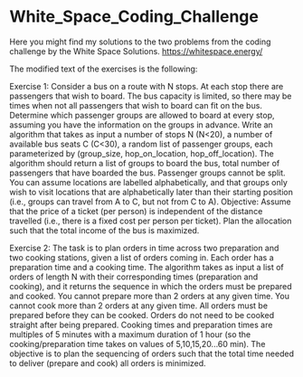 # White_Space_Coding_Challenge
Here you might find my solutions to the two problems from the coding challenge by the White Space Solutions. 
https://whitespace.energy/

The modified text of the exercises is the following:

Exercise 1:
Consider a bus on a route with N stops. At each stop there are passengers that wish to board. The bus capacity is limited, so there may be times when not all passengers that wish to board can fit on the bus. Determine which passenger groups are allowed to board at every stop, assuming you have the information on the groups in advance. Write an algorithm that takes as input a number of stops N (N<20), a number of available bus seats C (C<30), a random list of passenger groups, each parameterized by (group_size, hop_on_location, hop_off_location). The algorithm should return a list of groups to board the bus, total number of passengers that have boarded the bus. Passenger groups cannot be split. You can assume locations are labelled alphabetically, and that groups only wish to visit locations that are alphabetically later than their starting position (i.e., groups can travel from A to C, but not from C to A). Objective: Assume that the price of a ticket (per person) is independent of the distance travelled (i.e., there is a fixed cost per person per ticket). Plan the allocation such that the total income of the bus is maximized.

Exercise 2:
The task is to plan orders in time across two preparation and two cooking stations, given a list of orders coming in. Each order has a preparation time and a cooking time. The algorithm takes as input a list of orders of length N with their corresponding times (preparation and cooking), and it returns the sequence in which the orders must be prepared and cooked. You cannot prepare more than 2 orders at any given time. You cannot cook more than 2 orders at any given time. All orders must be prepared before they can be cooked. Orders do not need to be cooked straight after being prepared. Cooking times and preparation times are multiples of 5 minutes with a maximum duration of 1 hour (so the cooking/preparation time takes on values of 5,10,15,20...60 min). The objective is to plan the sequencing of orders such that the total time needed to deliver (prepare and cook) all orders is minimized.
